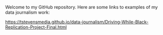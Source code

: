 Welcome to my GitHub repository. Here are some links to examples of my data journalism work: 

https://tstevensmedia.github.io/data-journalism/Driving-While-Black-Replication-Project-Final.html
